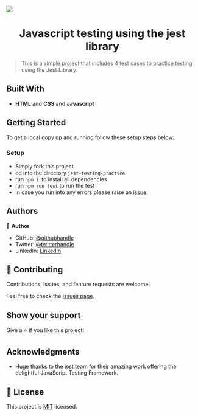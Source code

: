 ![](https://img.shields.io/badge/Microverse-blueviolet)

<h1 align="center"> Javascript testing using the jest library</h1>

> This is a simple project that includes 4 test cases to practice testing using the Jest Library.

## Built With

- **HTML** and **CSS** and **Javascript**

## Getting Started

To get a local copy up and running follow these setup steps below.

### Setup

- Simply fork this project
- cd into the directory `jest-testing-practice`.
- run `npm i `to install all dependencies
- run `npm run test` to run the test 
- In case you run into any errors please raise an [issue](https://github.com/Benmuiruri/jest-testing-practice/issues).

## Authors

👤 **Author**

- GitHub: [@githubhandle](https://github.com/Benmuiruri)
- Twitter: [@twitterhandle](https://twitter.com/_optimize)
- LinkedIn: [LinkedIn](https://www.linkedin.com/in/benjamin-kiarie-180b66149/)

## 🤝 Contributing

Contributions, issues, and feature requests are welcome!

Feel free to check the [issues page](https://github.com/Benmuiruri/jest-testing-practice/issues).

## Show your support

Give a ⭐️ if you like this project!

## Acknowledgments

- Huge thanks to the [jest team](https://jestjs.io/) for their amazing work offering the delightful JavaScript Testing Framework.

## 📝 License

This project is [MIT](https://opensource.org/licenses/MIT) licensed.
